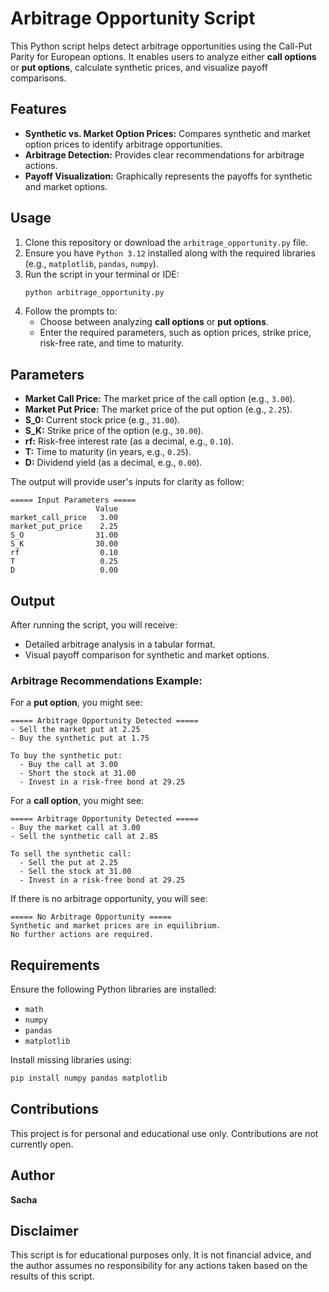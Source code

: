 # Arbitrage Opportunity Script

This Python script helps detect arbitrage opportunities using the Call-Put Parity for European options. It enables users to analyze either **call options** or **put options**, calculate synthetic prices, and visualize payoff comparisons.

## Features
- **Synthetic vs. Market Option Prices:** Compares synthetic and market option prices to identify arbitrage opportunities.
- **Arbitrage Detection:** Provides clear recommendations for arbitrage actions.
- **Payoff Visualization:** Graphically represents the payoffs for synthetic and market options.

## Usage
1. Clone this repository or download the `arbitrage_opportunity.py` file.
2. Ensure you have `Python 3.12` installed along with the required libraries (e.g., `matplotlib`, `pandas`, `numpy`).
3. Run the script in your terminal or IDE:
   ```bash
   python arbitrage_opportunity.py
   ```
4. Follow the prompts to:
   - Choose between analyzing **call options** or **put options**.
   - Enter the required parameters, such as option prices, strike price, risk-free rate, and time to maturity.

## Parameters
- **Market Call Price:** The market price of the call option (e.g., `3.00`).
- **Market Put Price:** The market price of the put option (e.g., `2.25`).
- **S_0:** Current stock price (e.g., `31.00`).
- **S_K:** Strike price of the option (e.g., `30.00`).
- **rf:** Risk-free interest rate (as a decimal, e.g., `0.10`).
- **T:** Time to maturity (in years, e.g., `0.25`).
- **D:** Dividend yield (as a decimal, e.g., `0.00`).

The output will provide user's inputs for clarity as follow:

```
===== Input Parameters =====
                   Value
market_call_price   3.00
market_put_price    2.25
S_O                31.00
S_K                30.00
rf                  0.10
T                   0.25
D                   0.00
```


## Output
After running the script, you will receive:
- Detailed arbitrage analysis in a tabular format.
- Visual payoff comparison for synthetic and market options.

### Arbitrage Recommendations Example:
For a **put option**, you might see:
```
===== Arbitrage Opportunity Detected =====
- Sell the market put at 2.25
- Buy the synthetic put at 1.75

To buy the synthetic put:
  - Buy the call at 3.00
  - Short the stock at 31.00
  - Invest in a risk-free bond at 29.25
```

For a **call option**, you might see:
```
===== Arbitrage Opportunity Detected =====
- Buy the market call at 3.00
- Sell the synthetic call at 2.85

To sell the synthetic call:
  - Sell the put at 2.25
  - Sell the stock at 31.00
  - Invest in a risk-free bond at 29.25
```

If there is no arbitrage opportunity, you will see:
```
===== No Arbitrage Opportunity =====
Synthetic and market prices are in equilibrium.
No further actions are required.
```
## Requirements
Ensure the following Python libraries are installed:
- `math`
- `numpy`
- `pandas`
- `matplotlib`

Install missing libraries using:
```bash
pip install numpy pandas matplotlib
```

## Contributions
This project is for personal and educational use only. Contributions are not currently open.

## Author
**Sacha**

## Disclaimer
This script is for educational purposes only. It is not financial advice, and the author assumes no responsibility for any actions taken based on the results of this script.
